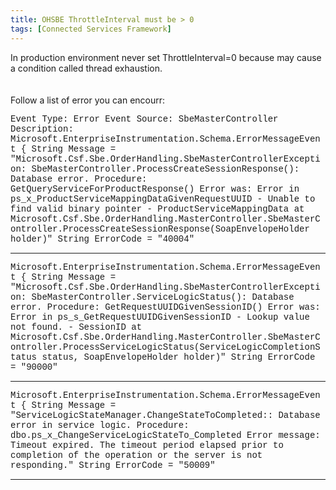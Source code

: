 ```yaml
---
title: OHSBE ThrottleInterval must be > 0
tags: [Connected Services Framework]
---
```

In production environment never set ThrottleInterval=0 because may cause a condition called thread exhaustion.<BR><BR><BR>Follow a list of error you can encourr:<BR>
<P><FONT face="Courier New">Event Type: Error Event Source: SbeMasterController Description: Microsoft.EnterpriseInstrumentation.Schema.ErrorMessageEvent { String Message = "Microsoft.Csf.Sbe.OrderHandling.SbeMasterControllerException: SbeMasterController.ProcessCreateSessionResponse(): Database error. Procedure: GetQueryServiceForProductResponse() Error was: Error in ps_x_ProductServiceMappingDataGivenRequestUUID - Unable to find valid binary pointer - ProductServiceMappingData at Microsoft.Csf.Sbe.OrderHandling.MasterController.SbeMasterController.ProcessCreateSessionResponse(SoapEnvelopeHolder holder)" String ErrorCode = "40004" </FONT></P><FONT face="Courier New">
<HR>
Microsoft.EnterpriseInstrumentation.Schema.ErrorMessageEvent { String Message = "Microsoft.Csf.Sbe.OrderHandling.SbeMasterControllerException: SbeMasterController.ServiceLogicStatus(): Database error. Procedure: GetRequestUUIDGivenSessionID() Error was: Error in ps_s_GetRequestUUIDGivenSessionID - Lookup value not found. - SessionID at Microsoft.Csf.Sbe.OrderHandling.MasterController.SbeMasterController.ProcessServiceLogicStatus(ServiceLogicCompletionStatus status, SoapEnvelopeHolder holder)" String ErrorCode = "90000" 
<HR>
Microsoft.EnterpriseInstrumentation.Schema.ErrorMessageEvent { String Message = "ServiceLogicStateManager.ChangeStateToCompleted:: Database error in service logic. Procedure: dbo.ps_x_ChangeServiceLogicStateTo_Completed Error message: Timeout expired. The timeout period elapsed prior to completion of the operation or the server is not responding." String ErrorCode = "50009" 
<HR>
</FONT>
<P></P>
